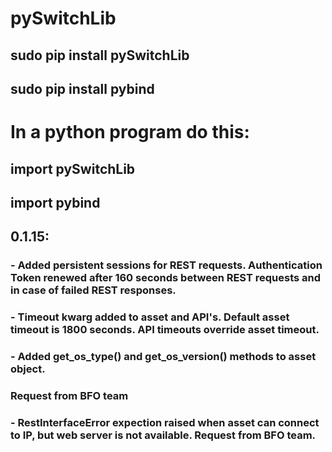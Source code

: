 # pySwitchLib

## sudo pip install pySwitchLib
## sudo pip install pybind


# In a python program do this:

## import pySwitchLib
## import pybind


## 0.1.15:
###    - Added persistent sessions for REST requests. Authentication Token renewed after 160 seconds between REST requests and in case of failed REST responses.
###    - Timeout kwarg added to asset and API's. Default asset timeout is 1800 seconds. API timeouts override asset timeout.
###    - Added get_os_type() and get_os_version() methods to asset object. 
###  Request from BFO team
###    - RestInterfaceError expection raised when asset can connect to IP, but web server is not available. Request from BFO team.
